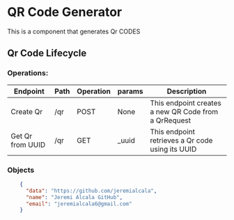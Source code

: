 # QR Code Generator

This is a component that generates Qr CODES

## Qr Code Lifecycle

### Operations:

| Endpoint         | Path | Operation | params | Description                                          |
|------------------|------|-----------|--------|------------------------------------------------------|
| Create Qr        | /qr  | POST      | None   | This endpoint creates a new QR Code from a QrRequest |
| Get Qr from UUID | /qr  | GET       | _uuid  | This endpoint retrieves a Qr code using its UUID     |



### Objects

``` Json
    {
      "data": "https://github.com/jeremialcala",
      "name": "Jeremi Alcala GitHub",
      "email": "jeremialcala6@gmail.com"
    }
```

